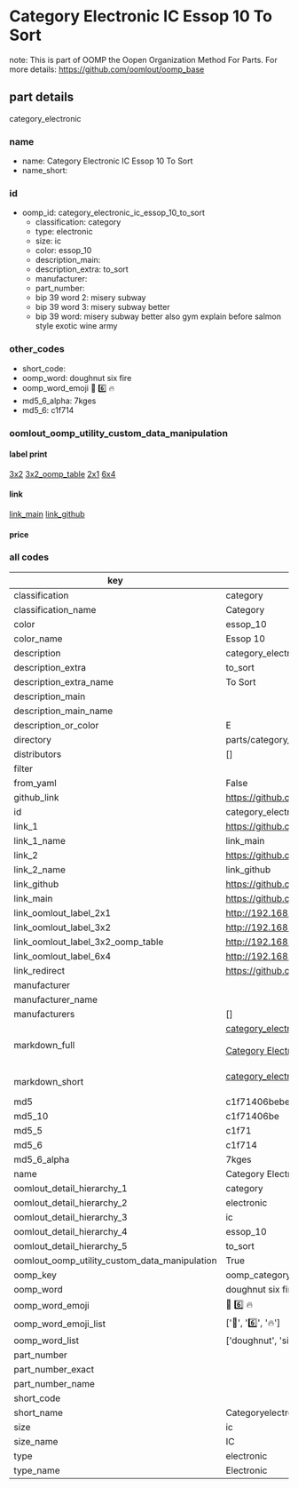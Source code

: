 # Category Electronic IC Essop 10 To Sort  

note: This is part of OOMP the Oopen Organization Method For Parts. For more details: https://github.com/oomlout/oomp_base

##  part details
  



category_electronic



### name
* name: Category Electronic IC Essop 10 To Sort
* name_short: 
### id
* oomp_id: category_electronic_ic_essop_10_to_sort
  * classification: category
  * type: electronic
  * size: ic
  * color: essop_10
  * description_main: 
  * description_extra: to_sort
  * manufacturer: 
  * part_number: 
  * bip 39 word 2: misery subway
  * bip 39 word 3: misery subway better
  * bip 39 word: misery subway better also gym explain before salmon style exotic wine army

### other_codes
* short_code: 
* oomp_word: doughnut six fire
* oomp_word_emoji :doughnut: :six: :fire:
* md5_6_alpha: 7kges
* md5_6: c1f714






### oomlout_oomp_utility_custom_data_manipulation
#### label print
[3x2](http://192.168.1.245:1112/?label=oomp%207kges)
[3x2_oomp_table](http://192.168.1.108:1112/?label=oomp%207kges)
[2x1](http://192.168.1.242:1112/?label=oomp%207kges)
[6x4](http://192.168.1.55:1112/?label=oomp%207kges)    

#### link

[link_main](https://github.com/oomlout/oomlout_oomp_version_1_messy/tree/main/parts/category_electronic_ic_essop_10_to_sort) [link_github](https://github.com/oomlout/oomlout_oomp_version_1_messy/tree/main/parts/category_electronic_ic_essop_10_to_sort)                             

#### price







### all codes 
| key | value |  
| --- | --- |  
| classification | category |  
| classification_name | Category |  
| color | essop_10 |  
| color_name | Essop 10 |  
| description | category_electronic |  
| description_extra | to_sort |  
| description_extra_name | To Sort |  
| description_main |  |  
| description_main_name |  |  
| description_or_color | E  |  
| directory | parts/category_electronic_ic_essop_10_to_sort |  
| distributors | [] |  
| filter |  |  
| from_yaml | False |  
| github_link | https://github.com/oomlout/oomlout_oomp_part_src/tree/main/parts/category_electronic_ic_essop_10_to_sort |  
| id | category_electronic_ic_essop_10_to_sort |  
| link_1 | https://github.com/oomlout/oomlout_oomp_version_1_messy/tree/main/parts/category_electronic_ic_essop_10_to_sort |  
| link_1_name | link_main |  
| link_2 | https://github.com/oomlout/oomlout_oomp_version_1_messy/tree/main/parts/category_electronic_ic_essop_10_to_sort |  
| link_2_name | link_github |  
| link_github | https://github.com/oomlout/oomlout_oomp_version_1_messy/tree/main/parts/category_electronic_ic_essop_10_to_sort |  
| link_main | https://github.com/oomlout/oomlout_oomp_version_1_messy/tree/main/parts/category_electronic_ic_essop_10_to_sort |  
| link_oomlout_label_2x1 | http://192.168.1.242:1112/?label=oomp%207kges |  
| link_oomlout_label_3x2 | http://192.168.1.245:1112/?label=oomp%207kges |  
| link_oomlout_label_3x2_oomp_table | http://192.168.1.108:1112/?label=oomp%207kges |  
| link_oomlout_label_6x4 | http://192.168.1.55:1112/?label=oomp%207kges |  
| link_redirect | https://github.com/oomlout/oomlout_oomp_version_1_messy/tree/main/parts/category_electronic_ic_essop_10_to_sort |  
| manufacturer |  |  
| manufacturer_name |  |  
| manufacturers | [] |  
| markdown_full | [category_electronic_ic_essop_10_to_sort](none)<br>[](none)<br>[Category Electronic Ic Essop 10 To Sort](none)<br><br> |  
| markdown_short | [category_electronic_ic_essop_10_to_sort](none)<br><br> |  
| md5 | c1f71406bebe6285423400742b360c6d |  
| md5_10 | c1f71406be |  
| md5_5 | c1f71 |  
| md5_6 | c1f714 |  
| md5_6_alpha | 7kges |  
| name | Category Electronic IC Essop 10 To Sort |  
| oomlout_detail_hierarchy_1 | category |  
| oomlout_detail_hierarchy_2 | electronic |  
| oomlout_detail_hierarchy_3 | ic |  
| oomlout_detail_hierarchy_4 | essop_10 |  
| oomlout_detail_hierarchy_5 | to_sort |  
| oomlout_oomp_utility_custom_data_manipulation | True |  
| oomp_key | oomp_category_electronic_ic_essop_10_to_sort |  
| oomp_word | doughnut six fire |  
| oomp_word_emoji | :doughnut: :six: :fire: |  
| oomp_word_emoji_list | [':doughnut:', ':six:', ':fire:'] |  
| oomp_word_list | ['doughnut', 'six', 'fire'] |  
| part_number |  |  
| part_number_exact |  |  
| part_number_name |  |  
| short_code |  |  
| short_name | Categoryelectronic |  
| size | ic |  
| size_name | IC |  
| type | electronic |  
| type_name | Electronic |  
